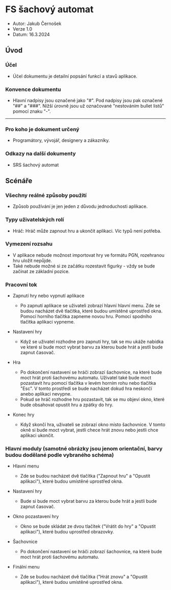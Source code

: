 # FS šachový automat

- Autor: Jakub Černošek
- Verze 1.0
- Datum: 16.3.2024

## Úvod
### Účel
- Účel dokumentu je detailní popsání funkcí a stavů aplikace.
### Konvence dokumentu
- Hlavní nadpisy jsou označené jako "#". Pod nadpisy jsou pak označené "##" a "###". Nížší úrovně jsou už označované "nestováním bullet listů" pomocí znaku "-". 
--------------------------------------------------------
### Pro koho je dokument určený
- Programátory, vývojář, designery a zákazníky.
### Odkazy na další dokumenty
- SRS šachový automat

## Scénáře

### Všechny reálné způsoby použití
- Způsob používání je jen jeden z důvodu jednoduchosti aplikace.

### Typy uživatelských rolí
- Hráč: Hráč může zapnout hru a ukončit aplikaci. Víc typů není potřeba.

### Vymezení rozsahu 
- V aplikace nebude možnost importovat hry ve formátu PGN, rozehranou hru uložit nepůjde.
- Také nebude možné si ze začátku rozestavit figurky - vždy se bude začínat ze základní pozice.

### Pracovní tok

- Zapnutí hry nebo vypnutí aplikace
  - Po zapnutí aplikace se uživateli zobrazí hlavní hlavní menu. Zde se budou nacházet dvě tlačítka, které budou umístěné uprostřed okna. Pomocí horního tlačítka zapneme novou hru. Pomocí spodního tlačítka aplikaci vypneme.

- Nastavení hry 
  - Když se uživatel rozhodne pro zapnutí hry, tak se mu ukáže nabídka ve které si bude moct vybrat barvu za kterou bude hrát a jestli bude zapnut časovač.

- Hra
  - Po dokončení nastavení se hráči zobrazí šachovnice, na které bude moct hrát proti šachovému automatu. Uživatel také bude moct pozastavit hru pomocí tlačítka v levém horním rohu nebo tlačítka "Esc". V tomto prostředí se bude nacházet dokud hra neskončí anebo aplikaci nevypne.
  - Pokud se hráč rozhodne hru pozastavit, tak se mu objeví okno, které bude obsahovat opustit hru a zpátky do hry.

- Konec hry
  - Když skončí hra, uživateli se zobrazí okno místo šachovnice. V tomto okně si bude moct vybrat, jestli chece hrát znovu nebo jestli chce aplikaci ukončit. 

### Hlavní moduly (samotné obrázky jsou jenom orientační, barvy budou dodělané podle vybraného schéma)
- Hlavní menu
  - Zde se budou nacházet dvě tlačítka ("Zapnout hru" a "Opustit aplikaci"), které budou umístěné uprostřed okna.  

- Nastavení hry
  - Bude si bude moct vybrat barvu za kterou bude hrát a jestli bude zapnut časovač.
- Okno pozastavení hry
  - Okno se bude skládat ze dvou tlačítek ("Vrátit do hry" a "Opustit aplikaci"), které budou uprostřed obrazovky.  
- Šachovnice
  - Po dokončení nastavení se hráči zobrazí šachovnice, na které bude moct hrát proti šachovému automatu.

- Finální menu
  - Zde se budou nacházet dvě tlačítka ("Hrát znovu" a "Opustit aplikaci"), které budou umístěné uprostřed okna.
